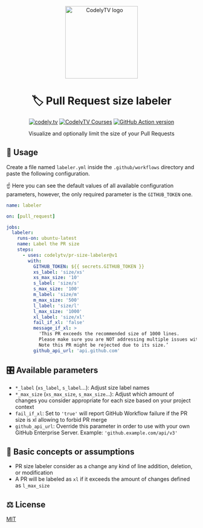 <p align="center">
  <a href="http://codely.tv">
    <img alt="CodelyTV logo" src="http://codely.tv/wp-content/uploads/2016/05/cropped-logo-codelyTV.png" width="192px" height="192px"/>
  </a>
</p>

<h1 align="center">
  🏷 Pull Request size labeler
</h1>

<p align="center">
    <a href="https://github.com/CodelyTV"><img src="https://img.shields.io/badge/CodelyTV-OS-green.svg?style=flat-square" alt="codely.tv"/></a>
    <a href="http://pro.codely.tv"><img src="https://img.shields.io/badge/CodelyTV-PRO-black.svg?style=flat-square" alt="CodelyTV Courses"/></a>
    <a href="https://github.com/marketplace/actions/pull-request-size-labeler"><img src="https://img.shields.io/github/v/release/CodelyTV/pr-size-labeler?style=flat-square" alt="GitHub Action version"></a>
</p>

<p align="center">
    Visualize and optionally limit the size of your Pull Requests
</p>

## 🚀 Usage

Create a file named `labeler.yml` inside the `.github/workflows` directory and paste the following configuration.

☝️ Here you can see the default values of all available configuration parameters, however, the only required parameter is the `GITHUB_TOKEN` one.

```yml
name: labeler

on: [pull_request]

jobs:
  labeler:
    runs-on: ubuntu-latest
    name: Label the PR size
    steps:
      - uses: codelytv/pr-size-labeler@v1
        with:
          GITHUB_TOKEN: ${{ secrets.GITHUB_TOKEN }}
          xs_label: 'size/xs'
          xs_max_size: '10'
          s_label: 'size/s'
          s_max_size: '100'
          m_label: 'size/m'
          m_max_size: '500'
          l_label: 'size/l'
          l_max_size: '1000'
          xl_label: 'size/xl'
          fail_if_xl: 'false'
          message_if_xl: >
            'This PR exceeds the recommended size of 1000 lines.
            Please make sure you are NOT addressing multiple issues with one PR.
            Note this PR might be rejected due to its size.’
          github_api_url: 'api.github.com'
```

## 🎛️ Available parameters

- `*_label` (`xs_label`, `s_label`…): Adjust size label names
- `*_max_size` (`xs_max_size`, `s_max_size`…): Adjust which amount of changes you consider appropriate for each size based on your project context
- `fail_if_xl`: Set to `'true'` will report GitHub Workflow failure if the PR size is xl allowing to forbid PR merge
- `github_api_url`: Override this parameter in order to use with your own GitHub Enterprise Server. Example: `'github.example.com/api/v3'`

## 🤔 Basic concepts or assumptions

- PR size labeler consider as a change any kind of line addition, deletion, or modification
- A PR will be labeled as `xl` if it exceeds the amount of changes defined as `l_max_size`

## ⚖️ License

[MIT](LICENSE)
